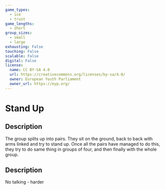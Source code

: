 ```yaml
---
game_types:
  - ice
  - trust
game_lengths:
  - short
group_sizes:
  - small
  - large
exhausting: False
touching: False
scalable: False
digital: False
license:
  name: CC BY-SA 4.0
  url: https://creativecommons.org/licenses/by-sa/4.0/
  owner: European Youth Parliament
  owner_url: https://eyp.org/
---
```

# Stand Up

## Description
The group splits up into pairs. They sit on the ground, back to back with arms
linked and try to stand up. Once all the pairs have managed to do this, they try to do same thing in groups of four, and then finally with the whole group.

## Description
No talking - harder
